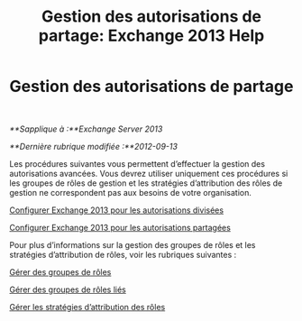 ﻿---
title: 'Gestion des autorisations de partage: Exchange 2013 Help'
TOCTitle: Gestion des autorisations de partage
ms:assetid: 11015fb2-5fb8-4b56-9c80-adc4f18d6fd3
ms:mtpsurl: https://technet.microsoft.com/fr-fr/library/Dd638086(v=EXCHG.150)
ms:contentKeyID: 50477518
ms.date: 05/23/2018
mtps_version: v=EXCHG.150
ms.translationtype: MT
---

# Gestion des autorisations de partage

 

_**Sapplique à :**Exchange Server 2013_

_**Dernière rubrique modifiée :**2012-09-13_

Les procédures suivantes vous permettent d’effectuer la gestion des autorisations avancées. Vous devrez utiliser uniquement ces procédures si les groupes de rôles de gestion et les stratégies d’attribution des rôles de gestion ne correspondent pas aux besoins de votre organisation.

[Configurer Exchange 2013 pour les autorisations divisées](configure-exchange-2013-for-split-permissions-exchange-2013-help.md)

[Configurer Exchange 2013 pour les autorisations partagées](configure-exchange-2013-for-shared-permissions-exchange-2013-help.md)

Pour plus d’informations sur la gestion des groupes de rôles et les stratégies d’attribution de rôles, voir les rubriques suivantes :

[Gérer des groupes de rôles](manage-role-groups-exchange-2013-help.md)

[Gérer des groupes de rôles liés](manage-linked-role-groups-exchange-2013-help.md)

[Gérer les stratégies d’attribution des rôles](manage-role-assignment-policies-exchange-2013-help.md)


